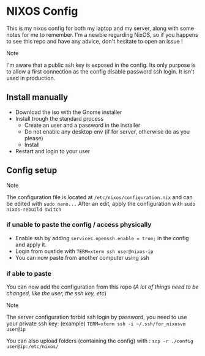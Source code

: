 # NIXOS Config
This is my nixos config for both my laptop and my server, along with some notes for me to remember.
I'm a newbie regarding NixOS, so if you happens to see this repo and have any advice, don't hesitate to open an issue !

> [!NOTE]
> I'm aware that a public ssh key is exposed in the config.
> Its only purpose is to allow a first connection as the config disable password ssh login. It isn't used in production.

## Install manually

- Download the iso with the Gnome installer
- Install trough the standard process
  - Create an user and a password in the installer
  - Do not enable any desktop env (if for server, otherwise do as you please)
  - Install
- Restart and login to your user

## Config setup
> [!NOTE]
> The configuration file is located at `/etc/nixos/configuration.nix` and can be edited with `sudo nano...`
> After an edit, apply the configuration with `sudo nixos-rebuild switch`

### if unable to paste the config / access physically

- Enable ssh by adding `services.openssh.enable = true;` in the config and apply it.
- Login from oustide with `TERM=xterm ssh user@nixos-ip`
- You can now paste from another computer using ssh

### if able to paste
You can now add the configuration from this repo (*A lot of things need to be changed, like the user, the ssh key, etc*)
> [!NOTE]
> The server configuration forbid ssh login by password, you need to use your private ssh key:
> (example) `TERM=xterm ssh -i ~/.ssh/for_nixosvm user@ip`

You can also upload folders (containing the config) with :
`scp -r ./config user@ip:/etc/nixos/`

